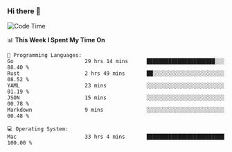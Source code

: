 ### Hi there 👋

<!--
**CrazyCollin/crazycollin** is a ✨ _special_ ✨ repository because its `README.md` (this file) appears on your GitHub profile.

Here are some ideas to get you started:

- 🔭 I’m currently working on ...
- 🌱 I’m currently learning ...
- 👯 I’m looking to collaborate on ...
- 🤔 I’m looking for help with ...
- 💬 Ask me about ...
- 📫 How to reach me: ...
- 😄 Pronouns: ...
- ⚡ Fun fact: ...
-->

<!--START_SECTION:waka-->
![Code Time](http://img.shields.io/badge/Code%20Time-3%2C547%20hrs%204%20mins-blue)

📊 **This Week I Spent My Time On** 

```text
💬 Programming Languages: 
Go                       29 hrs 14 mins      ██████████████████████░░░   88.40 % 
Rust                     2 hrs 49 mins       ██░░░░░░░░░░░░░░░░░░░░░░░   08.52 % 
YAML                     23 mins             ░░░░░░░░░░░░░░░░░░░░░░░░░   01.19 % 
JSON                     15 mins             ░░░░░░░░░░░░░░░░░░░░░░░░░   00.78 % 
Markdown                 9 mins              ░░░░░░░░░░░░░░░░░░░░░░░░░   00.48 % 

💻 Operating System: 
Mac                      33 hrs 4 mins       █████████████████████████   100.00 % 
```


<!--END_SECTION:waka-->
